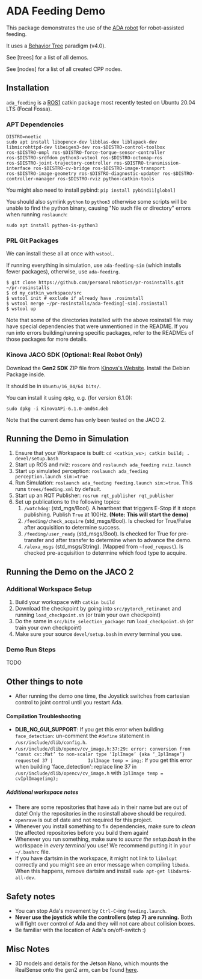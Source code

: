 # ADA Feeding Demo

This package demonstrates the use of the [ADA robot](https://github.com/personalrobotics/libada) for robot-assisted feeding.

It uses a [Behavior Tree](https://www.behaviortree.dev/) paradigm (v4.0).

See [trees] for a list of all demos.

See [nodes] for a list of all created CPP nodes.

## Installation

`ada_feeding` is a [ROS1](http://wiki.ros.org/ROS/Installation) catkin package most recently tested on Ubuntu 20.04 LTS (Focal Fossa).

### APT Dependencies
```
DISTRO=noetic
sudo apt install libopencv-dev libblas-dev liblapack-dev libmicrohttpd-dev libeigen3-dev ros-$DISTRO-control-toolbox ros-$DISTRO-ompl ros-$DISTRO-force-torque-sensor-controller ros-$DISTRO-srdfdom python3-wstool ros-$DISTRO-octomap-ros ros-$DISTRO-joint-trajectory-controller ros-$DISTRO-transmission-interface ros-$DISTRO-cv-bridge ros-$DISTRO-image-transport ros-$DISTRO-image-geometry ros-$DISTRO-diagnostic-updater ros-$DISTRO-controller-manager ros-$DISTRO-rviz python-catkin-tools
```

You might also need to install pybind: `pip install pybind11[global]`

You should also symlink `python` to `python3` otherwise some scripts will be unable to find the python binary, causing "No such file or directory" errors when running `roslaunch`:
```
sudo apt install python-is-python3
```

### PRL Git Packages

We can install these all at once with `wstool`.

If running everything in simulation, use `ada-feeding-sim` (which installs fewer packages), otherwise, use `ada-feeding`.

```
$ git clone https://github.com/personalrobotics/pr-rosinstalls.git ~/pr-rosinstalls
$ cd my_catkin_workspace/src
$ wstool init # exclude if already have .rosinstall
$ wstool merge ~/pr-rosinstalls/ada-feeding[-sim].rosinstall
$ wstool up
```

Note that some of the directories installed with the above rosinstall file may have special dependencies that were unmentioned in the README. If you run into errors building/running specific packages, refer to the READMEs of those packages for more details.

### Kinova JACO SDK (Optional: Real Robot Only)

Download the **Gen2 SDK** ZIP file from [Kinova's Website](https://www.kinovarobotics.com/resources). Install the Debian Package inside.

It should be in `Ubuntu/16_04/64 bits/`.

You can install it using `dpkg`, e.g. (for version 6.1.0):
```
sudo dpkg -i KinovaAPi-6.1.0-amd64.deb
```

Note that the current demo has only been tested on the JACO 2.

## Running the Demo in Simulation

1. Ensure that your Workspace is built: `cd <catkin_ws>; catkin build; . devel/setup.bash`
2. Start up ROS and rviz: `roscore` and `roslaunch ada_feeding rviz.launch`
3. Start up simulated perception: `roslaunch ada_feeding perception.launch sim:=true`
4. Run Simulation: `roslaunch ada_feeding feeding.launch sim:=true`. This runs `trees/feeding.xml` by default.
5. Start up an RQT Publisher: `rosrun rqt_publisher rqt_publisher`
6. Set up publications to the following topics:
    1. `/watchdog`: (std_mgs/Bool). A heartbeat that triggers E-Stop if it stops publishing. Publish `True` at 100Hz. **(Note: This will start the demo)**
    2. `/feeding/check_acquire` (std_msgs/Bool). Is checked for True/False after acquisition to determine success.
    3. `/feeding/user_ready` (std_msgs/Bool). Is checked for True for pre-transfer and after transfer to determine when to advance the demo.
    4. `/alexa_msgs` (std_msgs/String). (Mapped from `~food_request`). Is checked pre-acquisition to determine which food type to acquire.

## Running the Demo on the JACO 2

### Additional Workspace Setup

1) Build your workspace with `catkin build`
2) Download the checkpoint by going into `src/pytorch_retinanet` and running `load_checkpoint.sh` (or train your own checkpoint)
2) Do the same in `src/bite_selection_package`: run `load_checkpoint.sh` (or train your own checkpoint)
3) Make sure your source `devel/setup.bash` in *every* terminal you use.

### Demo Run Steps

TODO

## Other things to note
- After running the demo one time, the Joystick switches from cartesian control to joint control until you restart Ada.

#### Compilation Troubleshooting

* **DLIB_NO_GUI_SUPPORT**: If you get this error when building `face_detection`: un-comment the `#define` statement in `/usr/include/dlib/config.h`.
* `/usr/include/dlib/opencv/cv_image.h:37:29: error: conversion from ‘const cv::Mat’ to non-scalar type ‘IplImage’ {aka ‘_IplImage’} requested
   37 |             IplImage temp = img;`: If you get this error when building 'face_detection': replace line 37 in `/usr/include/dlib/opencv/cv_image.h` with `IplImage temp = cvIplImage(img);`

##### Additional workspace notes
- There are some repositories that have `ada` in their name but are out of date! Only the repositories in the rosinstall above should be required.
- `openrave` is out of date and not required for this project.
- Whenever you install something to fix dependencies, make sure to _clean_ the affected repositories before you build them again!
- Whenever you run something, make sure to _source the setup.bash_ in the workspace in _every terminal_ you use! We recommend putting it in your `~/.bashrc` file.
- If you have dartsim in the workspace, it might not link to `libnlopt` correctly and you might see an error message when compiling `libada`. When this happens, remove dartsim and install `sudo apt-get libdart6-all-dev`.

## Safety notes
- You can stop Ada's movement by `Ctrl-C`-ing `feeding.launch`.
- **Never use the joystick while the controllers (step 7) are running.** Both will fight over control of Ada and they will not care about collision boxes.
- Be familiar with the location of Ada's on/off-switch :)

## Misc Notes
- 3D models and details for the Jetson Nano, which mounts the RealSense onto the gen2 arm, can be found [here](https://github.com/ramonidea/wireless-data-transmission/tree/master/wiki).
